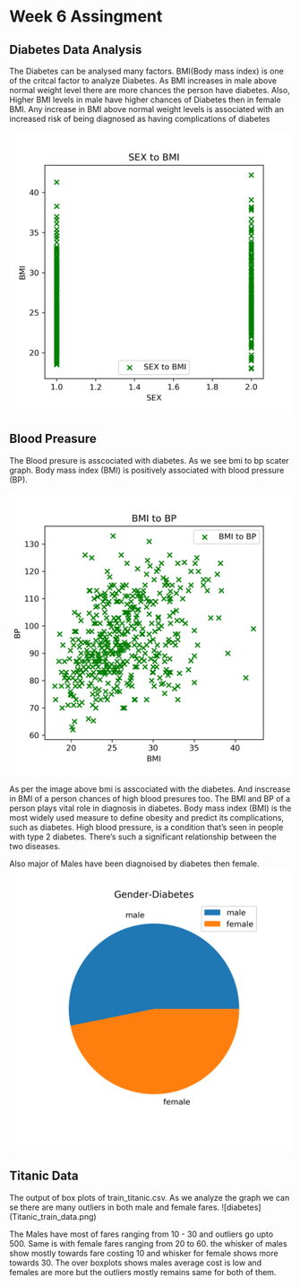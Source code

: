 # Week 6 Assingment
<h2>Diabetes Data Analysis</h2>

The Diabetes can be analysed many factors. BMI(Body mass index) is one of the critcal factor to analyze Diabetes.
As BMI increases in male above normal weight level there are more chances the person have diabetes. Also, Higher BMI levels in male have higher chances of Diabetes then in female BMI.
Any increase in BMI above normal weight levels is associated with an increased risk of being diagnosed as having complications of diabetes

![diabetes](diabetes_SEX_BMI_scatter.png)

<h2> Blood Preasure </h2>
 The Blood presure is asscociated with diabetes. As we see bmi to bp scater graph. Body mass index (BMI) is positively associated with   blood pressure (BP).

![diabetes](diabetes_BMI_BP_scatter.png)

As per the image above bmi is asscociated with the diabetes. And inscrease in BMI of a person chances of high blood presures too. The BMI and BP of a person plays vital role in diagnosis in diabetes. Body mass index (BMI) is the most widely used measure to define obesity and predict its complications, such as diabetes. High blood pressure, is a condition that’s seen in people with type 2 diabetes. There’s such a significant relationship between the two diseases.

Also major of Males have been diagnoised by diabetes then female.
![diabetes](BP-diabetes-pie.png)


<h2> Titanic Data</h2>
The output of box plots of train_titanic.csv. As we analyze the graph we can se there are many outliers in both male and female fares.
![diabetes](Titanic_train_data.png)

The Males have most of fares ranging from 10 - 30 and outliers go upto 500. Same is with female fares ranging from 20 to 60. the whisker of males show mostly towards fare costing 10 and whisker for female shows more towards 30. The over boxplots shows males average cost is low and females are more but the outliers mostly remains same for both of them. 

